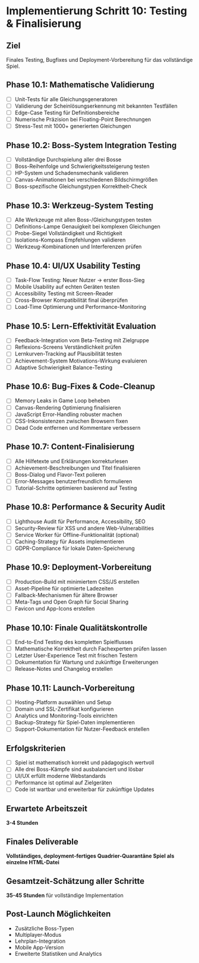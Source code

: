# Implementierung Schritt 10: Testing & Finalisierung

## Ziel
Finales Testing, Bugfixes und Deployment-Vorbereitung für das vollständige Spiel.

## Phase 10.1: Mathematische Validierung

- [ ] Unit-Tests für alle Gleichungsgeneratoren
- [ ] Validierung der Scheinlösungserkennung mit bekannten Testfällen
- [ ] Edge-Case Testing für Definitionsbereiche
- [ ] Numerische Präzision bei Floating-Point Berechnungen
- [ ] Stress-Test mit 1000+ generierten Gleichungen

## Phase 10.2: Boss-System Integration Testing

- [ ] Vollständige Durchspielung aller drei Bosse
- [ ] Boss-Reihenfolge und Schwierigkeitssteigerung testen
- [ ] HP-System und Schadensmechanik validieren
- [ ] Canvas-Animationen bei verschiedenen Bildschirmgrößen
- [ ] Boss-spezifische Gleichungstypen Korrektheit-Check

## Phase 10.3: Werkzeug-System Testing

- [ ] Alle Werkzeuge mit allen Boss-/Gleichungstypen testen
- [ ] Definitions-Lampe Genauigkeit bei komplexen Gleichungen
- [ ] Probe-Siegel Vollständigkeit und Richtigkeit
- [ ] Isolations-Kompass Empfehlungen validieren
- [ ] Werkzeug-Kombinationen und Interferenzen prüfen

## Phase 10.4: UI/UX Usability Testing

- [ ] Task-Flow Testing: Neuer Nutzer → erster Boss-Sieg
- [ ] Mobile Usability auf echten Geräten testen
- [ ] Accessibility Testing mit Screen-Reader
- [ ] Cross-Browser Kompatibilität final überprüfen
- [ ] Load-Time Optimierung und Performance-Monitoring

## Phase 10.5: Lern-Effektivität Evaluation

- [ ] Feedback-Integration vom Beta-Testing mit Zielgruppe
- [ ] Reflexions-Screens Verständlichkeit prüfen
- [ ] Lernkurven-Tracking auf Plausibilität testen
- [ ] Achievement-System Motivations-Wirkung evaluieren
- [ ] Adaptive Schwierigkeit Balance-Testing

## Phase 10.6: Bug-Fixes & Code-Cleanup

- [ ] Memory Leaks in Game Loop beheben
- [ ] Canvas-Rendering Optimierung finalisieren
- [ ] JavaScript Error-Handling robuster machen
- [ ] CSS-Inkonsistenzen zwischen Browsern fixen
- [ ] Dead Code entfernen und Kommentare verbessern

## Phase 10.7: Content-Finalisierung

- [ ] Alle Hilfetexte und Erklärungen korrekturlesen
- [ ] Achievement-Beschreibungen und Titel finalisieren
- [ ] Boss-Dialog und Flavor-Text polieren
- [ ] Error-Messages benutzerfreundlich formulieren
- [ ] Tutorial-Schritte optimieren basierend auf Testing

## Phase 10.8: Performance & Security Audit

- [ ] Lighthouse Audit für Performance, Accessibility, SEO
- [ ] Security-Review für XSS und andere Web-Vulnerabilities
- [ ] Service Worker für Offline-Funktionalität (optional)
- [ ] Caching-Strategy für Assets implementieren
- [ ] GDPR-Compliance für lokale Daten-Speicherung

## Phase 10.9: Deployment-Vorbereitung

- [ ] Production-Build mit minimiertem CSS/JS erstellen
- [ ] Asset-Pipeline für optimierte Ladezeiten
- [ ] Fallback-Mechanismen für ältere Browser
- [ ] Meta-Tags und Open Graph für Social Sharing
- [ ] Favicon und App-Icons erstellen

## Phase 10.10: Finale Qualitätskontrolle

- [ ] End-to-End Testing des kompletten Spielflusses
- [ ] Mathematische Korrektheit durch Fachexperten prüfen lassen
- [ ] Letzter User-Experience Test mit frischen Testern
- [ ] Dokumentation für Wartung und zukünftige Erweiterungen
- [ ] Release-Notes und Changelog erstellen

## Phase 10.11: Launch-Vorbereitung

- [ ] Hosting-Platform auswählen und Setup
- [ ] Domain und SSL-Zertifikat konfigurieren
- [ ] Analytics und Monitoring-Tools einrichten
- [ ] Backup-Strategy für Spiel-Daten implementieren
- [ ] Support-Dokumentation für Nutzer-Feedback erstellen

## Erfolgskriterien

- [ ] Spiel ist mathematisch korrekt und pädagogisch wertvoll
- [ ] Alle drei Boss-Kämpfe sind ausbalanciert und lösbar
- [ ] UI/UX erfüllt moderne Webstandards
- [ ] Performance ist optimal auf Zielgeräten
- [ ] Code ist wartbar und erweiterbar für zukünftige Updates

## Erwartete Arbeitszeit
**3-4 Stunden**

## Finales Deliverable
**Vollständiges, deployment-fertiges Quadrier-Quarantäne Spiel als einzelne HTML-Datei**

## Gesamtzeit-Schätzung aller Schritte
**35-45 Stunden** für vollständige Implementation

## Post-Launch Möglichkeiten
- Zusätzliche Boss-Typen
- Multiplayer-Modus
- Lehrplan-Integration
- Mobile App-Version
- Erweiterte Statistiken und Analytics
